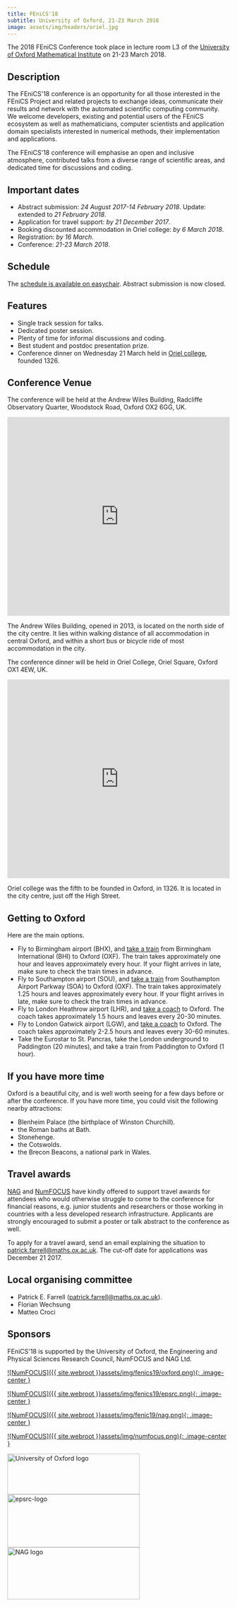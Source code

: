 ```yaml
---
title: FEniCS'18
subtitle: University of Oxford, 21-23 March 2018
image: assets/img/headers/oriel.jpg
---
```

The 2018 FEniCS Conference took place in lecture room L3 of the <a href="http://www.maths.ox.ac.uk" target="_blank">University of Oxford Mathematical Institute</a> on 21-23 March 2018.

## Description
The FEniCS'18 conference is an opportunity for all those interested in the FEniCS Project and related projects to exchange ideas, communicate their results and network with the automated scientific computing community. We welcome developers, existing and potential users of the FEniCS ecosystem as well as mathematicians, computer scientists and application domain specialists interested in numerical methods, their implementation and applications.

The FEniCS'18 conference will emphasise an open and inclusive atmosphere, contributed talks from a diverse range of scientific areas, and dedicated time for discussions and coding.

## Important dates

- Abstract submission: *24 August 2017-14 February 2018*. Update: extended to *21 February 2018*.
- Application for travel support: *by 21 December 2017*.
- Booking discounted accommodation in Oriel college: *by 6 March 2018*.
- Registration: *by 16 March*.
- Conference: *21-23 March 2018*.

<!--

## Registration
All participants must register for the conference. The conference registration fee of £175 includes lunches, coffee breaks and the conference dinner on Wednesday 21 March. Please <a href="https://www.oxforduniversitystores.co.uk/conferences-and-events/mathematical-institute/mathematical-institute-events/fenics18">register for the conference on the Oxford university store</a>. Additional tickets for the conference dinner are available for accompanying partners. *Registration closes on 16 March 2018.*-->

## Schedule
The <a href="http://easychair.org/smart-program/FEniCS18/">schedule is available on easychair</a>. Abstract submission is now closed.

## Features

- Single track session for talks.
- Dedicated poster session.
- Plenty of time for informal discussions and coding.
- Best student and postdoc presentation prize.
- Conference dinner on Wednesday 21 March held in <a href="http://www.oriel.ox.ac.uk">Oriel college</a>, founded 1326.

## Conference Venue
The conference will be held at the Andrew Wiles Building, Radcliffe Observatory Quarter, Woodstock Road, Oxford OX2 6GG, UK.

<iframe loading="lazy" style="border: 0;" src="https://www.google.com/maps/embed/v1/place?q=Mathematical+Institute+Oxford&amp;zoom=14&amp;key=AIzaSyC-acu8l9xcDppefWI9_yvfO4Xk7H0Ohhw" allowfullscreen="allowfullscreen" width="100%" height="450" frameborder="0"><br />
</iframe>

The Andrew Wiles Building, opened in 2013, is located on the north side of the city centre. It lies within walking distance of all accommodation in central Oxford, and within a short bus or bicycle ride of most accommodation in the city.

The conference dinner will be held in Oriel College, Oriel Square, Oxford OX1 4EW, UK.

<iframe loading="lazy" style="border: 0;" src="https://www.google.com/maps/embed/v1/place?q=Oriel+College+Oxford&amp;zoom=14&amp;key=AIzaSyC-acu8l9xcDppefWI9_yvfO4Xk7H0Ohhw" allowfullscreen="allowfullscreen" width="100%" height="450" frameborder="0"><br />
</iframe>

Oriel college was the fifth to be founded in Oxford, in 1326. It is located in the city centre, just off the High Street.

## Getting to Oxford
Here are the main options.

- Fly to Birmingham airport (BHX), and <a href="https://www.crosscountrytrains.co.uk/">take a train</a> from Birmingham International (BHI) to Oxford (OXF). The train takes approximately one hour and leaves approximately every hour. If your flight arrives in late, make sure to check the train times in advance.
- Fly to Southampton airport (SOU), and <a href="https://www.crosscountrytrains.co.uk/">take a train</a> from Southampton Airport Parkway (SOA) to Oxford (OXF). The train takes approximately 1.25 hours and leaves approximately every hour. If your flight arrives in late, make sure to check the train times in advance.
- Fly to London Heathrow airport (LHR), and <a href="https://airline.oxfordbus.co.uk/">take a coach</a> to Oxford. The coach takes approximately 1.5 hours and leaves every 20-30 minutes.
- Fly to London Gatwick airport (LGW), and <a href="https://airline.oxfordbus.co.uk/">take a coach</a> to Oxford. The coach takes approximately 2-2.5 hours and leaves every 30-60 minutes.
- Take the Eurostar to St. Pancras, take the London underground to Paddington (20 minutes), and take a train from Paddington to Oxford (1 hour).

<!--


## Accommodation

Participants will book their own accommodation. We politely suggest you book accommodation at least a few months in advance of the conference date.

We have arranged a discounted rate for rooms in Oriel College for the nights of 20-22 March. To use the discount rate, apply the discount code MATHS18 on <a href="http://www.oriel.ox.ac.uk/conferences/bed-and-breakfast">the Oriel bed-and-breakfast website</a>. (Note that the dates will not be available until you put in the discount code: put in the discount code, press 'Check Availability', then put in the dates.) With the discount, a single en-suite room costs £89/night and a twin en-suite room costs £139/night.
-->

## If you have more time
Oxford is a beautiful city, and is well worth seeing for a few days before or after the conference. If you have more time, you could visit the following nearby attractions:

- Blenheim Palace (the birthplace of Winston Churchill).
- the Roman baths at Bath.
- Stonehenge.
- the Cotswolds.
- the Brecon Beacons, a national park in Wales.

## Travel awards
<a href="http://www.nag.co.uk">NAG</a> and <a href="http://www.numfocus.org">NumFOCUS</a> have kindly offered to support travel awards for attendees who would otherwise struggle to come to the conference for financial reasons, e.g. junior students and researchers or those working in countries with a less developed research infrastructure. Applicants are strongly encouraged to submit a poster or talk abstract to the conference as well.

To apply for a travel award, send an email explaining the situation to <a href="mailto:patrick.farrell@maths.ox.ac.uk">patrick.farrell@maths.ox.ac.uk</a>. The cut-off date for applications was December 21 2017.

## Local organising committee

- Patrick E. Farrell (<a href="mailto:patrick.farrell@maths.ox.ac.uk">patrick.farrell@maths.ox.ac.uk</a>).
- Florian Wechsung
- Matteo Croci

## Sponsors
FEniCS'18 is supported by the University of Oxford, the Engineering and Physical Sciences Research Council, NumFOCUS and NAG Ltd.

[![NumFOCUS]({{ site.webroot }}assets/img/fenics19/oxford.png){: .image-center }](https://www.ox.ac.uk/)

[![NumFOCUS]({{ site.webroot }}assets/img/fenics19/epsrc.png){: .image-center }](https://www.epsrc.ac.uk/)

[![NumFOCUS]({{ site.webroot }}assets/img/fenic19/nag.png){: .image-center }](https://www.nag.co.uk/)

[![NumFOCUS]({{ site.webroot }}assets/img/numfocus.png){: .image-center }](https://www.numfocus.org/)

<a href="https://www.ox.ac.uk"><img data-attachment-id="631" data-permalink="https://fenicsproject.org/fenics18/oxrect/" data-orig-file="https://i1.wp.com/fenicsproject.org/wp-content/uploads/2017/07/oxrect.png?fit=461%2C142&amp;ssl=1" data-orig-size="461,142" data-comments-opened="1" data-image-meta="{&quot;aperture&quot;:&quot;0&quot;,&quot;credit&quot;:&quot;&quot;,&quot;camera&quot;:&quot;&quot;,&quot;caption&quot;:&quot;&quot;,&quot;created_timestamp&quot;:&quot;0&quot;,&quot;copyright&quot;:&quot;&quot;,&quot;focal_length&quot;:&quot;0&quot;,&quot;iso&quot;:&quot;0&quot;,&quot;shutter_speed&quot;:&quot;0&quot;,&quot;title&quot;:&quot;&quot;,&quot;orientation&quot;:&quot;0&quot;}" data-image-title="oxrect" data-image-description="" data-medium-file="https://i1.wp.com/fenicsproject.org/wp-content/uploads/2017/07/oxrect.png?fit=300%2C92&amp;ssl=1" data-large-file="https://i1.wp.com/fenicsproject.org/wp-content/uploads/2017/07/oxrect.png?fit=461%2C142&amp;ssl=1" loading="lazy" src="https://i0.wp.com/fenicsproject.org/wp-content/uploads/2017/07/oxrect-300x92.png?resize=300%2C92" alt="University of Oxford logo" class="alignnone size-medium wp-image-631" srcset="https://i1.wp.com/fenicsproject.org/wp-content/uploads/2017/07/oxrect.png?resize=300%2C92&amp;ssl=1 300w, https://i1.wp.com/fenicsproject.org/wp-content/uploads/2017/07/oxrect.png?w=461&amp;ssl=1 461w" sizes="(max-width: 300px) 100vw, 300px" data-recalc-dims="1" width="300" height="92"></a><br>
<a href="https://www.epsrc.ac.uk"><img data-attachment-id="620" data-permalink="https://fenicsproject.org/fenics18/epsrc-logo/" data-orig-file="https://i0.wp.com/fenicsproject.org/wp-content/uploads/2017/07/EPSRC-logo.jpeg?fit=1866%2C745&amp;ssl=1" data-orig-size="1866,745" data-comments-opened="1" data-image-meta="{&quot;aperture&quot;:&quot;0&quot;,&quot;credit&quot;:&quot;&quot;,&quot;camera&quot;:&quot;&quot;,&quot;caption&quot;:&quot;&quot;,&quot;created_timestamp&quot;:&quot;0&quot;,&quot;copyright&quot;:&quot;&quot;,&quot;focal_length&quot;:&quot;0&quot;,&quot;iso&quot;:&quot;0&quot;,&quot;shutter_speed&quot;:&quot;0&quot;,&quot;title&quot;:&quot;&quot;,&quot;orientation&quot;:&quot;0&quot;}" data-image-title="epsrc-logo" data-image-description="" data-medium-file="https://i0.wp.com/fenicsproject.org/wp-content/uploads/2017/07/EPSRC-logo.jpeg?fit=300%2C120&amp;ssl=1" data-large-file="https://i0.wp.com/fenicsproject.org/wp-content/uploads/2017/07/EPSRC-logo.jpeg?fit=1024%2C409&amp;ssl=1" loading="lazy" class="size-medium wp-image-620 alignnone" src="https://i1.wp.com/fenicsproject.org/wp-content/uploads/2017/07/EPSRC-logo-300x120.jpeg?resize=300%2C120" alt="epsrc-logo" srcset="https://i0.wp.com/fenicsproject.org/wp-content/uploads/2017/07/EPSRC-logo.jpeg?resize=300%2C120&amp;ssl=1 300w, https://i0.wp.com/fenicsproject.org/wp-content/uploads/2017/07/EPSRC-logo.jpeg?resize=768%2C307&amp;ssl=1 768w, https://i0.wp.com/fenicsproject.org/wp-content/uploads/2017/07/EPSRC-logo.jpeg?resize=1024%2C409&amp;ssl=1 1024w, https://i0.wp.com/fenicsproject.org/wp-content/uploads/2017/07/EPSRC-logo.jpeg?w=1866&amp;ssl=1 1866w" sizes="(max-width: 300px) 100vw, 300px" data-recalc-dims="1" width="300" height="120"></a><br>
<a href="https://www.nag.co.uk"><img data-attachment-id="642" data-permalink="https://fenicsproject.org/fenics18/nag_r22g42b99_one_line_left_1/" data-orig-file="https://i1.wp.com/fenicsproject.org/wp-content/uploads/2017/07/nag_r22g42b99_one_line_left_1.png?fit=578%2C228&amp;ssl=1" data-orig-size="578,228" data-comments-opened="1" data-image-meta="{&quot;aperture&quot;:&quot;0&quot;,&quot;credit&quot;:&quot;&quot;,&quot;camera&quot;:&quot;&quot;,&quot;caption&quot;:&quot;&quot;,&quot;created_timestamp&quot;:&quot;0&quot;,&quot;copyright&quot;:&quot;&quot;,&quot;focal_length&quot;:&quot;0&quot;,&quot;iso&quot;:&quot;0&quot;,&quot;shutter_speed&quot;:&quot;0&quot;,&quot;title&quot;:&quot;&quot;,&quot;orientation&quot;:&quot;0&quot;}" data-image-title="nag_r22g42b99_one_line_left_1" data-image-description="" data-medium-file="https://i1.wp.com/fenicsproject.org/wp-content/uploads/2017/07/nag_r22g42b99_one_line_left_1.png?fit=300%2C118&amp;ssl=1" data-large-file="https://i1.wp.com/fenicsproject.org/wp-content/uploads/2017/07/nag_r22g42b99_one_line_left_1.png?fit=578%2C228&amp;ssl=1" loading="lazy" src="https://i1.wp.com/fenicsproject.org/wp-content/uploads/2017/07/nag_r22g42b99_one_line_left_1.png?resize=300%2C118" alt="NAG logo" class="size-full wp-image-642" srcset="https://i1.wp.com/fenicsproject.org/wp-content/uploads/2017/07/nag_r22g42b99_one_line_left_1.png?w=578&amp;ssl=1 578w, https://i1.wp.com/fenicsproject.org/wp-content/uploads/2017/07/nag_r22g42b99_one_line_left_1.png?resize=300%2C118&amp;ssl=1 300w" sizes="(max-width: 300px) 100vw, 300px" data-recalc-dims="1" width="300" height="118"></a><br>
